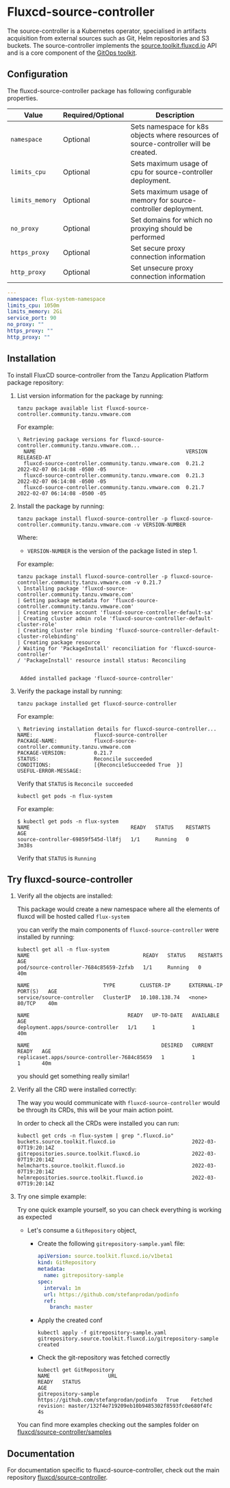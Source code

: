 # Fluxcd-source-controller

The source-controller is a Kubernetes operator, specialised in artifacts acquisition
from external sources such as Git, Helm repositories and S3 buckets.
The source-controller implements the
[source.toolkit.fluxcd.io](https://github.com/fluxcd/source-controller/tree/master/docs/spec/v1beta1) API
and is a core component of the [GitOps toolkit](https://toolkit.fluxcd.io).

## Configuration

The fluxcd-source-controller package has following configurable properties.

| Value           | Required/Optional |                           Description                                                |
|-----------------|-------------------|--------------------------------------------------------------------------------------|
| `namespace`     | Optional          | Sets namespace for k8s objects where resources of source-controller will be created. |
| `limits_cpu`    | Optional          | Sets maximum usage of cpu for source-controller deployment.                          |
| `limits_memory` | Optional          | Sets maximum usage of memory for source-controller deployment.                       |
| `no_proxy`      | Optional          | Set domains for which no proxying should be performed                                |
| `https_proxy`   | Optional          | Set secure proxy connection information                                              |
| `http_proxy`    | Optional          | Set unsecure proxy connection information                                            |

```yaml
---
namespace: flux-system-namespace
limits_cpu: 1050m
limits_memory: 2Gi
service_port: 90
no_proxy: ""
https_proxy: ""
http_proxy: ""
```

## Installation

To install FluxCD source-controller from the Tanzu Application Platform package repository:

1. List version information for the package by running:

    ```shell
    tanzu package available list fluxcd-source-controller.community.tanzu.vmware.com
    ```

    For example:

    ```shell
    \ Retrieving package versions for fluxcd-source-controller.community.tanzu.vmware.com...
      NAME                                                 VERSION  RELEASED-AT
      fluxcd-source-controller.community.tanzu.vmware.com  0.21.2   2022-02-07 06:14:08 -0500 -05
      fluxcd-source-controller.community.tanzu.vmware.com  0.21.3   2022-02-07 06:14:08 -0500 -05
      fluxcd-source-controller.community.tanzu.vmware.com  0.21.7   2022-02-07 06:14:08 -0500 -05
    ```

2. Install the package by running:

    ```shell
    tanzu package install fluxcd-source-controller -p fluxcd-source-controller.community.tanzu.vmware.com -v VERSION-NUMBER
    ```

    Where:

    - `VERSION-NUMBER` is the version of the package listed in step 1.

    For example:

    ```shell
    tanzu package install fluxcd-source-controller -p fluxcd-source-controller.community.tanzu.vmware.com -v 0.21.7
    \ Installing package 'fluxcd-source-controller.community.tanzu.vmware.com'
    | Getting package metadata for 'fluxcd-source-controller.community.tanzu.vmware.com'
    | Creating service account 'fluxcd-source-controller-default-sa'
    | Creating cluster admin role 'fluxcd-source-controller-default-cluster-role'
    | Creating cluster role binding 'fluxcd-source-controller-default-cluster-rolebinding'
    | Creating package resource
    / Waiting for 'PackageInstall' reconciliation for 'fluxcd-source-controller'
    / 'PackageInstall' resource install status: Reconciling


     Added installed package 'fluxcd-source-controller'
    ```

3. Verify the package install by running:

    ```shell
    tanzu package installed get fluxcd-source-controller
    ```

    For example:

    ```shell
    \ Retrieving installation details for fluxcd-source-controller...
    NAME:                    fluxcd-source-controller
    PACKAGE-NAME:            fluxcd-source-controller.community.tanzu.vmware.com
    PACKAGE-VERSION:         0.21.7
    STATUS:                  Reconcile succeeded
    CONDITIONS:              [{ReconcileSucceeded True  }]
    USEFUL-ERROR-MESSAGE:
    ```

    Verify that `STATUS` is `Reconcile succeeded`

    ```shell
    kubectl get pods -n flux-system
    ```

    For example:

    ```shell
    $ kubectl get pods -n flux-system
    NAME                                 READY   STATUS    RESTARTS   AGE
    source-controller-69859f545d-ll8fj   1/1     Running   0          3m38s
    ```

    Verify that `STATUS` is `Running`

## Try fluxcd-source-controller

1. Verify all the objects are installed:

    This package would create a new namespace where all the elements of fluxcd will be hosted called `flux-system`

    you can verify the main components of `fluxcd-source-controller` were installed by running:

    ```shell
    kubectl get all -n flux-system
    NAME                                     READY   STATUS    RESTARTS   AGE
    pod/source-controller-7684c85659-2zfxb   1/1     Running   0          40m

    NAME                        TYPE        CLUSTER-IP      EXTERNAL-IP   PORT(S)   AGE
    service/source-controller   ClusterIP   10.108.138.74   <none>        80/TCP    40m

    NAME                                READY   UP-TO-DATE   AVAILABLE   AGE
    deployment.apps/source-controller   1/1     1            1           40m

    NAME                                           DESIRED   CURRENT   READY   AGE
    replicaset.apps/source-controller-7684c85659   1         1         1       40m
    ```

    you should get something really similar!

2. Verify all the CRD were installed correctly:

    The way you would communicate with `fluxcd-source-controller` would be through its CRDs, this will be your main action point.

    In order to check all the CRDs were installed you can run:

    ```shell
    kubectl get crds -n flux-system | grep ".fluxcd.io"
    buckets.source.toolkit.fluxcd.io                         2022-03-07T19:20:14Z
    gitrepositories.source.toolkit.fluxcd.io                 2022-03-07T19:20:14Z
    helmcharts.source.toolkit.fluxcd.io                      2022-03-07T19:20:14Z
    helmrepositories.source.toolkit.fluxcd.io                2022-03-07T19:20:14Z
    ```

3. Try one simple example:

    Try one quick example yourself, so you can check everything is working as expected

    - Let's consume a `GitRepository` object,

      - Create the following `gitrepository-sample.yaml` file:

          ```yaml
          apiVersion: source.toolkit.fluxcd.io/v1beta1
          kind: GitRepository
          metadata:
            name: gitrepository-sample
          spec:
            interval: 1m
            url: https://github.com/stefanprodan/podinfo
            ref:
              branch: master
          ```

      - Apply the created conf

          ```shell
          kubectl apply -f gitrepository-sample.yaml
          gitrepository.source.toolkit.fluxcd.io/gitrepository-sample created
          ```

      - Check the git-repository was fetched correctly

          ```shell
          kubectl get GitRepository
          NAME                   URL                                       READY   STATUS                                                              AGE
          gitrepository-sample   https://github.com/stefanprodan/podinfo   True    Fetched revision: master/132f4e719209eb10b9485302f8593fc0e680f4fc   4s
          ```

    You can find more examples checking out the samples folder on [fluxcd/source-controller/samples](https://github.com/fluxcd/source-controller/tree/main/config/samples)

## Documentation

For documentation specific to fluxcd-source-controller, check out the main repository
[fluxcd/source-controller](https://github.com/fluxcd/source-controller).
